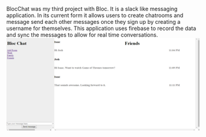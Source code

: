 BlocChat was my third project with Bloc.  It is a slack like messaging application.  In its current form it allows users to create chatrooms and message send each other messages once they sign up by creating a username for themselves.  This application uses firebase to record the data and sync the messages to allow for real time conversations.  
![solarized palette](https://github.com/isimon1002/isimon1002.github.io/blob/master/img/BlocChat%20Room.PNG)

